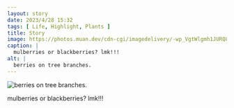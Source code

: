 ```yaml
---
layout: story
date: 2023/4/28 15:32
tags: [ Life, Highlight, Plants ]
title: Story
image: https://photos.muan.dev/cdn-cgi/imagedelivery/-wp_VgtWlgmh1JURQ8t1mg/ab5d9760-2cef-48e5-2999-033f2b574000/public
caption: |
  mulberries or blackberries? lmk!!!
alt: |
  berries on tree branches.
---
```


![berries on tree branches.](https://photos.muan.dev/cdn-cgi/imagedelivery/-wp_VgtWlgmh1JURQ8t1mg/ab5d9760-2cef-48e5-2999-033f2b574000/public)

mulberries or blackberries? lmk!!!
